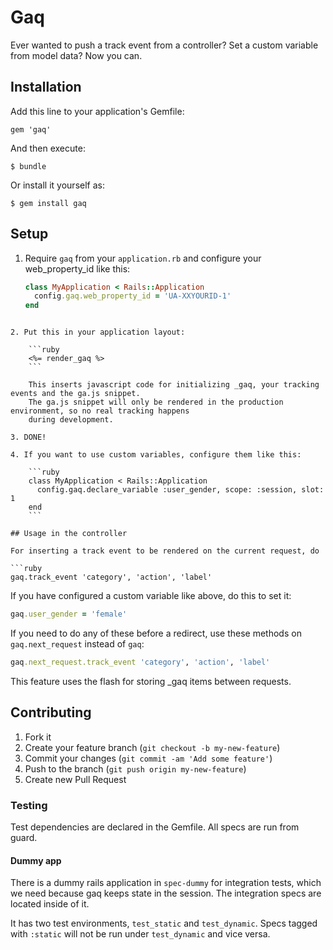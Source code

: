# Gaq

Ever wanted to push a track event from a controller? Set a custom variable from model data? Now you can.

## Installation

Add this line to your application's Gemfile:

    gem 'gaq'

And then execute:

    $ bundle

Or install it yourself as:

    $ gem install gaq

## Setup

1. Require `gaq` from your `application.rb` and configure your web_property_id like this:

    ```ruby
    class MyApplication < Rails::Application
      config.gaq.web_property_id = 'UA-XXYOURID-1'
    end
```

2. Put this in your application layout:

    ```ruby
    <%= render_gaq %>
    ```

    This inserts javascript code for initializing _gaq, your tracking events and the ga.js snippet.
    The ga.js snippet will only be rendered in the production environment, so no real tracking happens
    during development.

3. DONE!

4. If you want to use custom variables, configure them like this:

    ```ruby
    class MyApplication < Rails::Application
      config.gaq.declare_variable :user_gender, scope: :session, slot: 1
    end
    ```

## Usage in the controller

For inserting a track event to be rendered on the current request, do

```ruby
gaq.track_event 'category', 'action', 'label'
```

If you have configured a custom variable like above, do this to set it:

```ruby
gaq.user_gender = 'female'
```

If you need to do any of these before a redirect, use these methods on `gaq.next_request`
instead of `gaq`:

```ruby
gaq.next_request.track_event 'category', 'action', 'label'
```

This feature uses the flash for storing _gaq items between requests.

## Contributing

1. Fork it
2. Create your feature branch (`git checkout -b my-new-feature`)
3. Commit your changes (`git commit -am 'Add some feature'`)
4. Push to the branch (`git push origin my-new-feature`)
5. Create new Pull Request

### Testing

Test dependencies are declared in the Gemfile.
All specs are run from guard.

#### Dummy app

There is a dummy rails application
in `spec-dummy` for integration tests, which we need because gaq keeps state in
the session. The integration specs are located inside of it.

It has two test environments, `test_static` and `test_dynamic`. Specs tagged with
`:static` will not be run under `test_dynamic` and vice versa.
